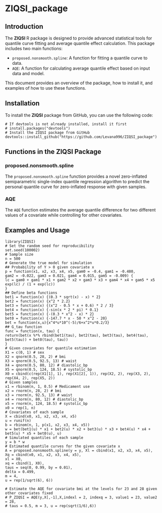 # ZIQSI_package

## Introduction
The **ZIQSI** R package is designed to provide advanced statistical tools for quantile curve fitting and average quantile effect calculation. This package includes two main functions:

- `proposed.nonsmooth.spline`: A function for fitting a quantile curve to data.
- `AQE`: A function for calculating average quantile effect based on input data and model.

This document provides an overview of the package, how to install it, and examples of how to use these functions.

## Installation
To install the **ZIQSI** package from GitHub, you can use the following code:

```{r}
# If devtools is not already installed, install it first
# install.packages("devtools")
# Install the ZIQSI package from GitHub
devtools::install_github("https://github.com/Levana996/ZIQSI_package")
```

## Functions in the ZIQSI Package
### proposed.nonsmooth.spline
The `proposed.nonsmooth.spline` function provides a novel zero-inflated semiparametric single-index quantile regression algorithm to predict the personal quantile curve for zero-inflated response with given samples.
### AQE
The `AQE` function estimates the average quantile difference for two different values of a covariate while controlling for other covariates.

## Examples and Usage
```{r}
library(ZIQSI)
# Set the random seed for reproducibility
set.seed(100002)
# Sample size
n = 500
# Generate the true model for simulation
## Probability of Y > 0 given covariate x
p = function(x1, x2, x3, x4, x5, gam0 = -0.4, gam1 = -0.480,
gam2 = -0.022, gam3 = 0.021, gam4 = 0.015, gam5 = -0.009) {
lc = gam0 + gam1 * x1 + gam2 * x2 + gam3 * x3 + gam4 * x4 + gam5 * x5
exp(lc) / (1 + exp(lc))
}
## Define beta functions
bet1 = function(x) {(0.3 * sqrt(x) - x) * 2}
bet2 = function(x) {x^2 * 2.2}
bet3 = function(x) {(x^2 - 0.5 * x + 0.6) * 2 / 3}
bet4 = function(x) {-sin(x * 2 * pi) * 0.1}
bet5 = function(x) {-(0.3 * x^2 - x) * 2}
bet0 = function(x) {-147.7 * x - 50 * x^2 - 20}
bet = function(x,u){x^4*u*10^(-5)/6+x^2*u*0.2/3}
## G_tau function
func = function(x, tau) {
return(bet(x %*% rbind(bet1(tau), bet2(tau), bet3(tau), bet4(tau), bet5(tau)) + bet0(tau), tau))
}
# Given covariates for quantile estimation
X1 = c(0, 1) # sex
X2 = qnorm(0.5, 28, 2) # bmi
X3 = qnorm(0.5, 92.5, 13) # waist
X4 = qnorm(0.5, 80, 12) # diastolic_bp
X5 = qnorm(0.5, 124, 18.5) # systolic_bp
X0 = cbind(c(rep(X1[1], 1), rep(X1[2], 1)), rep(X2, 2), rep(X3, 2), rep(X4, 2), rep(X5, 2))
# Given samples
x1 = rbinom(n, 1, 0.5) # Medicament use
x2 = rnorm(n, 28, 2) # bmi
x3 = rnorm(n, 92.5, 13) # waist
x4 = rnorm(n, 80, 12) # diastolic_bp
x5 = rnorm(n, 124, 18.5) # systolic_bp
x0 = rep(1, n)
# Covariates of each sample
X = cbind(x0, x1, x2, x3, x4, x5)
u = runif(n)
b = rbinom(n, 1, p(x1, x2, x3, x4, x5))
w = bet(bet1(u) * x1 + bet2(u) * x2 + bet3(u) * x3 + bet4(u) * x4 + bet5(u) * x5 + bet0(u), u)
# Simulated quantiles of each sample
y = b * w
# Estimated quantile curves for the given covariate x
A = proposed.nonsmooth.spline(y = y, Xl = cbind(x1, x2, x3, x4, x5),
Xq = cbind(x0, x1, x2, x3, x4, x5),
xl = X0,
xq = cbind(1, X0),
taus = seq(0, 0.99, by = 0.01),
delta = 0.499,
m = 4,
u = rep(1/sqrt(6), 6))

# Estimate the AQE for covariate bmi at the levels for 23 and 28 given other covariates fixed
# P_ZIQSI = AQE(y,X[,-1],X,indexl = 2, indexq = 3, value1 = 23, value2 = 28,
# taus = 0.5, m = 3, u = rep(sqrt(1/6),6))
```

